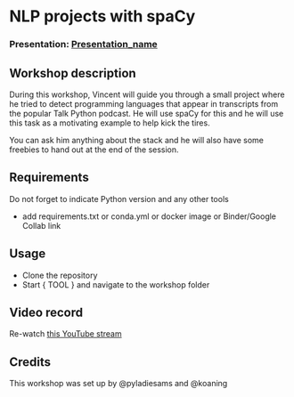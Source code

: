 
# NLP projects with spaCy
### Presentation: [Presentation_name](workshop/Presentation_template.pptx)

## Workshop description
During this workshop, Vincent will guide you through a small project where he tried to detect programming languages that appear in transcripts from the popular Talk Python podcast. He will use spaCy for this and he will use this task as a motivating example to help kick the tires.

You can ask him anything about the stack and he will also have some freebies to hand out at the end of the session.

## Requirements
Do not forget to indicate Python version and any other tools
+ add requirements.txt or conda.yml or docker image or Binder/Google Collab link

## Usage
* Clone the repository
* Start { TOOL } and navigate to the workshop folder

## Video record
Re-watch [this YouTube stream](https://www.youtube.com/live/6ju3ul6wG94)

## Credits
This workshop was set up by @pyladiesams and @koaning
